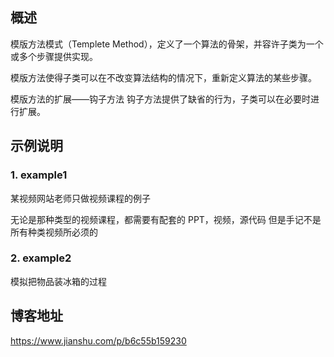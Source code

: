 
## 概述 

模版方法模式（Templete Method），定义了一个算法的骨架，并容许子类为一个或多个步骤提供实现。

模版方法使得子类可以在不改变算法结构的情况下，重新定义算法的某些步骤。

模版方法的扩展——钩子方法
钩子方法提供了缺省的行为，子类可以在必要时进行扩展。

## 示例说明

### 1. example1
某视频网站老师只做视频课程的例子

无论是那种类型的视频课程，都需要有配套的 PPT，视频，源代码
但是手记不是所有种类视频所必须的


### 2. example2 
模拟把物品装冰箱的过程



## 博客地址 
https://www.jianshu.com/p/b6c55b159230



